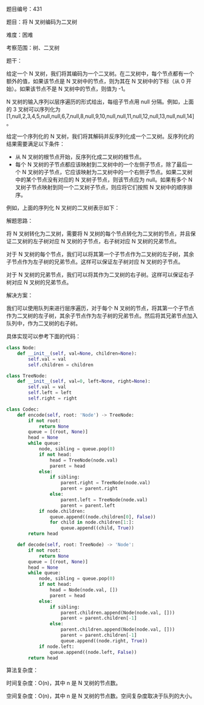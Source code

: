题目编号：431

题目：将 N 叉树编码为二叉树

难度：困难

考察范围：树、二叉树

题干：

给定一个 N 叉树，我们将其编码为一个二叉树。在二叉树中，每个节点都有一个额外的值，如果该节点是 N 叉树中的节点，则为其在 N 叉树中的下标（从 0 开始）。如果该节点不是 N 叉树中的节点，则值为 -1。

N 叉树的输入序列以层序遍历的形式给出，每组子节点用 null 分隔。例如，上面的 3 叉树可以序列化为 [1,null,2,3,4,5,null,null,6,7,null,8,null,9,10,null,null,11,null,12,null,13,null,null,14]。

给定一个序列化的 N 叉树，我们将其解码并反序列化成一个二叉树。反序列化的结果需要满足以下条件：

- 从 N 叉树的根节点开始，反序列化成二叉树的根节点。
- 每个 N 叉树的子节点都应该映射到二叉树中的一个左侧子节点，除了最后一个 N 叉树的子节点，它应该映射为二叉树中的一个右侧子节点。如果二叉树中的某个节点没有对应的 N 叉树子节点，则该节点应为 null。如果有多个 N 叉树子节点映射到同一个二叉树子节点，则应将它们按照 N 叉树中的顺序排序。

例如，上面的序列化 N 叉树的二叉树表示如下：

解题思路：

将 N 叉树转化为二叉树，需要将 N 叉树的每个节点转化为二叉树的节点，并且保证二叉树的左子树对应 N 叉树的子节点，右子树对应 N 叉树的兄弟节点。

对于 N 叉树的每个节点，我们可以将其第一个子节点作为二叉树的左子树，其余子节点作为左子树的兄弟节点。这样可以保证左子树对应 N 叉树的子节点。

对于 N 叉树的兄弟节点，我们可以将其作为二叉树的右子树。这样可以保证右子树对应 N 叉树的兄弟节点。

解决方案：

我们可以使用队列来进行层序遍历，对于每个 N 叉树的节点，将其第一个子节点作为二叉树的左子树，其余子节点作为左子树的兄弟节点。然后将其兄弟节点加入队列中，作为二叉树的右子树。

具体实现可以参考下面的代码：

```python
class Node:
    def __init__(self, val=None, children=None):
        self.val = val
        self.children = children

class TreeNode:
    def __init__(self, val=0, left=None, right=None):
        self.val = val
        self.left = left
        self.right = right

class Codec:
    def encode(self, root: 'Node') -> TreeNode:
        if not root:
            return None
        queue = [(root, None)]
        head = None
        while queue:
            node, sibling = queue.pop(0)
            if not head:
                head = TreeNode(node.val)
                parent = head
            else:
                if sibling:
                    parent.right = TreeNode(node.val)
                    parent = parent.right
                else:
                    parent.left = TreeNode(node.val)
                    parent = parent.left
            if node.children:
                queue.append((node.children[0], False))
                for child in node.children[1:]:
                    queue.append((child, True))
        return head

    def decode(self, root: TreeNode) -> 'Node':
        if not root:
            return None
        queue = [(root, None)]
        head = None
        while queue:
            node, sibling = queue.pop(0)
            if not head:
                head = Node(node.val, [])
                parent = head
            else:
                if sibling:
                    parent.children.append(Node(node.val, []))
                    parent = parent.children[-1]
                else:
                    parent.children.append(Node(node.val, []))
                    parent = parent.children[-1]
                    queue.append((node.right, True))
            if node.left:
                queue.append((node.left, False))
        return head
```

算法复杂度：

时间复杂度：O(n)，其中 n 是 N 叉树的节点数。

空间复杂度：O(n)，其中 n 是 N 叉树的节点数。空间复杂度取决于队列的大小。